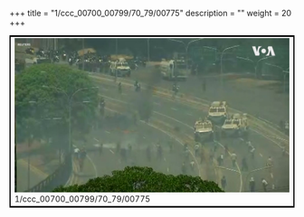 +++
title = "1/ccc_00700_00799/70_79/00775"
description = ""
weight = 20
+++

<table style="border:2px solid black;max-width:800px;max-height:800px;" 
><tr><td>
<img class="center-fit-jpg"
src="/jpg_/aaa_20190430_NxaOmWaI8sI_00774.jpg">
1/ccc_00700_00799/70_79/00775
</img></td></tr></table>
